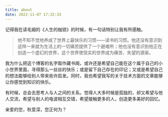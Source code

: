 ```yaml
---
title: about
date: 2022-11-07 17:32:33
---
```


记得我在读毛姆的《人生的枷锁》的时候，有一句话特别让我有所感触。

> 他不知不觉地养成了世界上最快乐的习惯——读书的习惯。他还没有意识到这样一来就为生活上的一切痛苦提供了一个避难所；他也没有意识到他正在创造一个虚幻的世界，这个世界使现实的世界成为痛苦、失望的源泉。

我为什么把这个博客的名字取作藏书阁，或许还是希望自己能在这个属于自己的小小世界里面，寻得那么一丝丝的快乐；或是留下自己存在的印记；又或是希望自己的想法能够给别人带来些许启发。同时，我也希望我写的关于技术方面的文章能够让你感觉到知识的快乐。

有时候，总会去思考人与人之间的关系。觉得人大多时候是孤独的，却又希望与他人交流，希望与别人的电波相互交错，希望接触更多的人，创造更多美好的回忆。

亲爱的您，秋意深，您正何为？
